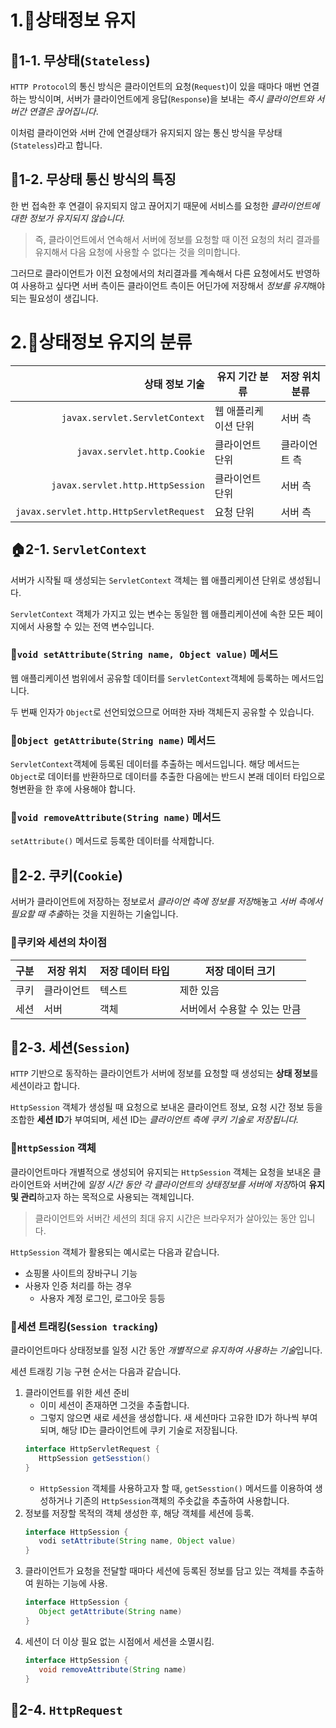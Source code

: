 # 1.📇상태정보 유지

## 🚩1-1. 무상태(`Stateless`)

`HTTP Protocol`의 통신 방식은 클라이언트의 요청(`Request`)이 있을 때마다 매번 연결하는 방식이며, 서버가 클라이언트에게 응답(`Response`)을 보내는 *즉시 클라이언트와 서버간 연결은 끊어집니다*.

이처럼 클라이언와 서버 간에 연결상태가 유지되지 않는 통신 방식을 무상태(`Stateless`)라고 합니다.

## 🚩1-2. 무상태 통신 방식의 특징

한 번 접속한 후 연결이 유지되지 않고 끊어지기 때문에 서비스를 요청한 *클라이언트에 대한 정보가 유지되지 않습니다.*

> 즉, 클라이언트에서 연속해서 서버에 정보를 요청할 때 이전 요청의 처리 결과를 유지해서 다음 요청에 사용할 수 없다는 것을 의미합니다.

그러므로 클라이언트가 이전 요청에서의 처리결과를 계속해서 다른 요청에서도 반영하여 사용하고 싶다면 서버 측이든 클라이언트 측이든 어딘가에 저장해서 *정보를 유지*해야 되는 필요성이 생깁니다.

# 2.🥏상태정보 유지의 분류

상태 정보 기술| 유지 기간 분류| 저장 위치 분류|
---:|---|---
`javax.servlet.ServletContext`| 웹 애플리케이션 단위| 서버 측
`javax.servlet.http.Cookie`| 클라이언트 단위| 클라이언트 측
`javax.servlet.http.HttpSession`| 클라이언트 단위| 서버 측
`javax.servlet.http.HttpServletRequest`| 요청 단위| 서버 측

## 🏠2-1. `ServletContext`

서버가 시작될 때 생성되는 `ServletContext` 객체는 웹 애플리케이션 단위로 생성됩니다.

`ServletContext` 객체가 가지고 있는 변수는 동일한 웹 애플리케이션에 속한 모든 페이지에서 사용할 수 있는 전역 변수입니다.

### 📌`void setAttribute(String name, Object value)` 메서드

웹 애플리케이션 범위에서 공유할 데이터를 `ServletContext`객체에 등록하는 메서드입니다.

두 번째 인자가 `Object`로 선언되었으므로 어떠한 자바 객체든지 공유할 수 있습니다.

### 📌`Object getAttribute(String name)` 메서드

`ServletContext`객체에 등록된 데이터를 추출하는 메서드입니다. 해당 메서드는 `Object`로 데이터를 반환하므로 데이터를 추출한 다음에는 반드시 본래 데이터 타입으로 형변환을 한 후에 사용해야 합니다.

### 📌`void removeAttribute(String name)` 메서드

`setAttribute()` 메서드로 등록한 데이터를 삭제합니다.

## 🍪2-2. 쿠키(`Cookie`)

서버가 클라이언트에 저장하는 정보로서 *클라이언 측에 정보를 저장*해놓고 *서버 측에서 필요할 때 추출*하는 것을 지원하는 기술입니다.

### 📌쿠키와 세션의 차이점

구분 |저장 위치 | 저장 데이터 타입| 저장 데이터 크기
---|---|---|---
쿠키|클라이언트 | 텍스트 | 제한 있음
세션|서버 | 객체 | 서버에서 수용할 수 있는 만큼

## 🫙2-3. 세션(`Session`)

`HTTP` 기반으로 동작하는 클라이언트가 서버에 정보를 요청할 때 생성되는 **상태 정보**를 세션이라고 합니다.

`HttpSession` 객체가 생성될 때 요청으로 보내온 클라이언트 정보, 요청 시간 정보 등을 조합한 **세션 ID**가 부여되며, 세션 ID는 *클라이언트 측에 쿠키 기술로 저장됩니다.*

### 📌`HttpSession` 객체

클라이언트마다 개별적으로 생성되어 유지되는 `HttpSession` 객체는 요청을 보내온 클라이언트와 서버간에 *일정 시간 동안 각 클라이언트의 상태정보를 서버에 저장*하여 **유지 및 관리**하고자 하는 목적으로 사용되는 객체입니다.

> 클라이언트와 서버간 세션의 최대 유지 시간은 브라우저가 살아있는 동안 입니다.

`HttpSession` 객체가 활용되는 예시로는 다음과 같습니다.

- 쇼핑몰 사이트의 장바구니 기능
- 사용자 인증 처리를 하는 경우
   - 사용자 계정 로그인, 로그아웃 등등

### 📌세션 트래킹(`Session tracking`)

클라이언트마다 상태정보를 일정 시간 동안 *개별적으로 유지하여 사용하는 기술*입니다.

세션 트래킹 기능 구현 순서는 다음과 같습니다.

1. 클라이언트를 위한 세션 준비
   - 이미 세션이 존재하면 그것을 추출합니다.
   - 그렇지 않으면 새로 세션을 생성합니다. 새 세션마다 고유한 ID가 하나씩 부여되며, 해당 ID는 클라이언트에 쿠키 기술로 저장됩니다.
   ```java
   interface HttpServletRequest {
      HttpSession getSesstion()
   }
   ```
   - `HttpSession` 객체를 사용하고자 할 때, `getSesstion()` 메서드를 이용하여 생성하거나 기존의 `HttpSession`객체의 주솟값을 추출하여 사용합니다.
1. 정보를 저장할 목적의 객체 생성한 후, 해당 객체를 세션에 등록.
   ```java
   interface HttpSession {
      vodi setAttribute(String name, Object value)
   }
   ```
1. 클라이언트가 요청을 전달할 때마다 세션에 등록된 정보를 담고 있는 객체를 추출하여 원하는 기능에 사용.
   ```java
   interface HttpSession {
      Object getAttribute(String name)
   }
   ```
1. 세션이 더 이상 필요 없는 시점에서 세션을 소멸시킴.
   ```java
   interface HttpSession {
      void removeAttribute(String name)
   }
   ```

## 📨2-4. `HttpRequest`
